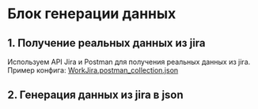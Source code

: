 # Блок генерации данных

## 1. Получение реальных данных из jira

Используем API Jira и Postman для получения реальных данных из jira.
Пример конфига: [WorkJira.postman_collection.json](WorkJira.postman_collection.json)

## 2. Генерация данных из jira в json
